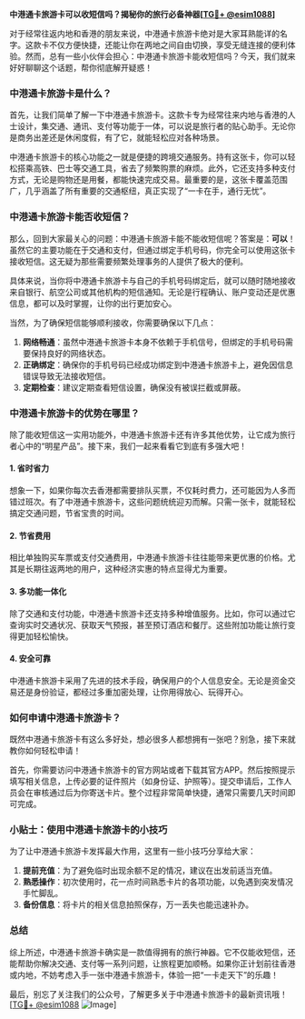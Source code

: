 **中港通卡旅游卡可以收短信吗？揭秘你的旅行必备神器[[TG💪+ @esim1088](https://t.me/s/esim1088)]**

对于经常往返内地和香港的朋友来说，中港通卡旅游卡绝对是大家耳熟能详的名字。这款卡不仅方便快捷，还能让你在两地之间自由切换，享受无缝连接的便利体验。然而，总有一些小伙伴会担心：中港通卡旅游卡能收短信吗？今天，我们就来好好聊聊这个话题，帮你彻底解开疑惑！

### 中港通卡旅游卡是什么？

首先，让我们简单了解一下中港通卡旅游卡。这款卡专为经常往来内地与香港的人士设计，集交通、通讯、支付等功能于一体，可以说是旅行者的贴心助手。无论你是商务出差还是休闲度假，有了它，就能轻松应对各种场景。

中港通卡旅游卡的核心功能之一就是便捷的跨境交通服务。持有这张卡，你可以轻松搭乘高铁、巴士等交通工具，省去了频繁购票的麻烦。此外，它还支持多种支付方式，无论是购物还是用餐，都能快速完成交易。最重要的是，这张卡覆盖范围广，几乎涵盖了所有重要的交通枢纽，真正实现了“一卡在手，通行无忧”。

### 中港通卡旅游卡能否收短信？

那么，回到大家最关心的问题：中港通卡旅游卡能不能收短信呢？答案是：**可以**！虽然它的主要功能在于交通和支付，但通过绑定手机号码，你完全可以使用这张卡接收短信。这无疑为那些需要频繁处理事务的人提供了极大的便利。

具体来说，当你将中港通卡旅游卡与自己的手机号码绑定后，就可以随时随地接收来自银行、航空公司或其他机构的短信通知。无论是行程确认、账户变动还是优惠信息，都可以及时掌握，让你的出行更加安心。

当然，为了确保短信能够顺利接收，你需要确保以下几点：

1. **网络畅通**：虽然中港通卡旅游卡本身不依赖于手机信号，但绑定的手机号码需要保持良好的网络状态。
2. **正确绑定**：确保你的手机号码已经成功绑定到中港通卡旅游卡上，避免因信息错误导致无法接收短信。
3. **定期检查**：建议定期查看短信设置，确保没有被误拦截或屏蔽。

### 中港通卡旅游卡的优势在哪里？

除了能收短信这一实用功能外，中港通卡旅游卡还有许多其他优势，让它成为旅行者心中的“明星产品”。接下来，我们一起来看看它到底有多强大吧！

#### 1. 省时省力

想象一下，如果你每次去香港都需要排队买票，不仅耗时费力，还可能因为人多而错过班次。有了中港通卡旅游卡，这些问题统统迎刃而解。只需一张卡，就能轻松搞定交通问题，节省宝贵的时间。

#### 2. 节省费用

相比单独购买车票或支付交通费用，中港通卡旅游卡往往能带来更优惠的价格。尤其是长期往返两地的用户，这种经济实惠的特点显得尤为重要。

#### 3. 多功能一体化

除了交通和支付功能，中港通卡旅游卡还支持多种增值服务。比如，你可以通过它查询实时交通状况、获取天气预报，甚至预订酒店和餐厅。这些附加功能让旅行变得更加轻松愉快。

#### 4. 安全可靠

中港通卡旅游卡采用了先进的技术手段，确保用户的个人信息安全。无论是资金交易还是身份验证，都经过多重加密处理，让你用得放心、玩得开心。

### 如何申请中港通卡旅游卡？

既然中港通卡旅游卡有这么多好处，想必很多人都想拥有一张吧？别急，接下来就教你如何轻松申请！

首先，你需要访问中港通卡旅游卡的官方网站或者下载其官方APP。然后按照提示填写相关信息，上传必要的证件照片（如身份证、护照等）。提交申请后，工作人员会在审核通过后为你寄送卡片。整个过程非常简单快捷，通常只需要几天时间即可完成。

### 小贴士：使用中港通卡旅游卡的小技巧

为了让中港通卡旅游卡发挥最大作用，这里有一些小技巧分享给大家：

1. **提前充值**：为了避免临时出现余额不足的情况，建议在出发前适当充值。
2. **熟悉操作**：初次使用时，花一点时间熟悉卡片的各项功能，以免遇到突发情况手忙脚乱。
3. **备份信息**：将卡片的相关信息拍照保存，万一丢失也能迅速补办。

### 总结

综上所述，中港通卡旅游卡确实是一款值得拥有的旅行神器。它不仅能收短信，还能帮助你解决交通、支付等一系列问题，让旅程更加顺畅。如果你正计划前往香港或内地，不妨考虑入手一张中港通卡旅游卡，体验一把“一卡走天下”的乐趣！

最后，别忘了关注我们的公众号，了解更多关于中港通卡旅游卡的最新资讯哦！[[TG💪+ @esim1088](https://t.me/s/esim1088) ![Image](https://i.postimg.cc/4NQfJmqS/Snipaste-2025-05-13-00-14-12.png)]